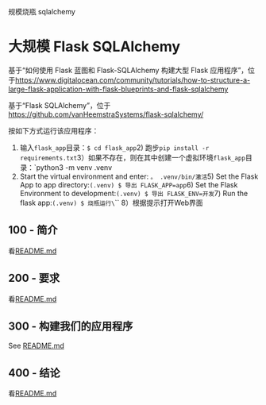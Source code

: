 规模烧瓶 sqlalchemy

# 大规模 Flask SQLAlchemy

基于“如何使用 Flask 蓝图和 Flask-SQLAlchemy 构建大型 Flask 应用程序”，位于<https://www.digitalocean.com/community/tutorials/how-to-structure-a-large-flask-application-with-flask-blueprints-and-flask-sqlalchemy>

基于“Flask SQLAlchemy”，位于<https://github.com/vanHeemstraSystems/flask-sqlalchemy/>

按如下方式运行该应用程序：

1) 输入`flask_app`目录：`$ cd flask_app`2) 跑步`pip install -r requirements.txt`3）如果不存在，则在其中创建一个虚拟环境`flask_app`目录：`python3 -m venv .venv
4) Start the virtual environment and enter: `。 .venv/bin/激活`5) Set the Flask App to app directory:`(.venv) $ 导出 FLASK_APP=app`6) Set the Flask Environment to development:`(.venv) $ 导出 FLASK_ENV=开发`7) Run the flask app:`(.venv) $ 烧瓶运行\`\`\`
8）根据提示打开Web界面

## 100 - 简介

看[README.md](./100/README.md)

## 200 - 要求

看[README.md](./200/README.md)

## 300 - 构建我们的应用程序

See [README.md](./300/README.md)

## 400 - 结论

看[README.md](./400/README.md)
